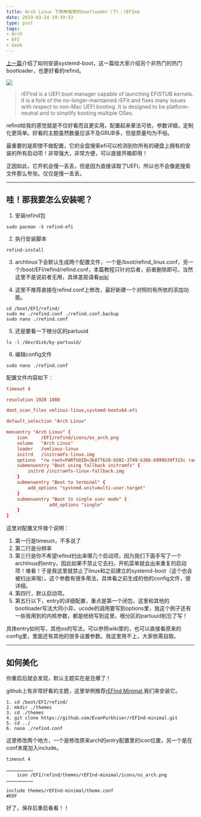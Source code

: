 ```yaml
---
title: Arch Linux 下两种推荐的bootloader（下）：rEFInd
date: 2019-03-24 19:39:53
type: post
tags:
- Arch
- EFI
- Geek
---
```


[上一篇](https://amao.run/zh/posts/arch-linux-%E4%B8%8B%E4%B8%A4%E7%A7%8D%E6%8E%A8%E8%8D%90%E7%9A%84bootloader%E4%B8%8Asystemd-boot/)介绍了如何安装systemd-boot，这一篇给大家介绍另个非热门的热门bootloader，也更好看的refind。

![](https://camo.githubusercontent.com/999cff82d4bea54f222e165d647b5df597f45b86/687474703a2f2f692e696d6775722e636f6d2f33624d473655372e706e67)

> rEFInd is a UEFI boot manager capable of launching EFISTUB kernels. It is a fork of the no-longer-maintained rEFIt and fixes many issues with respect to non-Mac UEFI booting. It is designed to be platform-neutral and to simplify booting multiple OSes. 

refind给我的感觉就是不仅好看而且更实用，配置起来章法可依，参数详细，定制化更简单。好看的主题虽然数量应该不及GRUB多，但是质量均为不俗。

最重要的是即使不做配置，它的全盘搜索efi可以检测到你所有的硬盘上拥有的安装的所有启动项！非常强大，非常方便，可以直接开箱即用！

正因如此，它开机会慢一丢丢，但是因为直接读取了UEFI，所以也不会像是搜索文件那么夸张。仅仅是慢一丢丢。

<!--more-->

-------------

## 哇！那我要怎么安装呢？

1. 安装refind包
```shell
sudo pacman -S refind-efi
```
2. 执行安装脚本
```shell
refind-install
```
3. archlinux下会默认生成两个配置文件，一个是/boot/refind_linux.conf，另一个/boot/EFI/refind/refind.conf，本篇教程只针对后者，前者删除即可。当然这里不是说前者无用，具体差距请看[wiki](https://wiki.archlinux.org/index.php/REFInd#Passing_kernel_parameters)

4. 这里不推荐直接在refind.conf上修改，最好新建一个对照的有所依的添加功能。
```shell
cd /boot/EFI/refind/
sudo mv ./refind.conf ./refind.conf.backup
sudo nano ./refind.conf
```

5. 还是要看一下根分区的partuuid
```shell
ls -l /dev/disk/by-partuuid/
```

6. 编辑config文件
```shell
sudo nano ./refind.conf
```
配置文件内容如下：
```conf
timeout 4

resolution 1920 1080

dont_scan_files vmlinuz-linux,systemd-bootx64.efi

default_selection "Arch Linux"

menuentry "Arch Linux" {
    icon     /EFI/refind/icons/os_arch.png
    volume   "Arch Linux"
    loader   /vmlinuz-linux
    initrd   /initramfs-linux.img
    options  "rw root=PARTUUID=3b877628-b582-3749-b36b-b999b39f315c radeon.si_support=0 amdgpu.si_support amdgpu.dc=1 initrd=/intel-ucode.img"
    submenuentry "Boot using fallback initramfs" {
        initrd /initramfs-linux-fallback.img
    }
    submenuentry "Boot to terminal" {
        add_options "systemd.unit=multi-user.target"
    }
    submenuentry "Boot to single user mode" {
                add_options "single"
    }
}
```

这里对配置文件做个说明：
1. 第一行是timeuot，不多说了
2. 第二行是分辨率
3. 第三行是你不希望refind扫出来哪几个启动项，因为我们下面手写了一个archlinux的entry，因此如果不禁止它去扫，开机菜单就会出来重复的启动项！难看！于是我这里就禁止了linux和之前建立的systemd-boot（这个也会被扫出来哦）。这个参数有很多用法，具体看之前生成的他的config文件，很详细。
4. 第四行，默认启动项。
5. 第五行以下，entry的详细配置，重点是第一个闭包，这里和其他的bootloader写法大同小异，ucode的调用要写到options里，我这个例子还有一些我用到的内核参数，都是统统写到这里。根分区的partuuid别忘了写！

具体entry如何写，其他os的写法，可以参照wiki里的，也可以直接看原来的config里，里面还有其他的很多设置参数。我这里用不上，大家依需自取。

------------------
## 如何美化

你重启后就会发现，默认主题实在是丑爆了！

github上有非常好看的主题，这里举例推荐[rEFInd Minimal](https://evanpurkhiser.com/rEFInd-minimal/),我们来安装它。

```shell
1. cd /boot/EFI/refind/
2. mkdir ./themes
3. cd ./themes
4. git clone https://github.com/EvanPurkhiser/rEFInd-minimal.git
5. cd ../
6. nano ./refind.conf
```
这里修改两个地方，一个是修改原来arch的entry配置里的icon位置，另一个是在conf末尾加入include。
```shell
timeout 4

…………………………
    icon /EFI/refind/themes/rEFInd-minimal/icons/os_arch.png
…………………………

include themes/rEFInd-minimal/theme.conf
#EOF
```
好了，保存后重启看看！！
